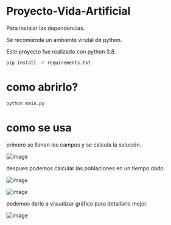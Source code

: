 # Proyecto-Vida-Artificial

Para instalar las dependencias.


Se recomienda un ambiente virutal de python. 


Este proyecto fue realizado con python 3.8.
```python
pip install -r requirements.txt
```

# como abrirlo?

```python
python main.py
```
# como se usa
primero se llenan los campos y se calcula la solución.


![image](https://user-images.githubusercontent.com/76019110/158735683-8c880252-268b-4a2e-aaed-6bcd79d78624.png)


despues podemos calcular las poblaciones en un tiempo dado.

![image](https://user-images.githubusercontent.com/76019110/158735778-63010bb1-9e92-4bbf-8267-2986f0f2b851.png)


![image](https://user-images.githubusercontent.com/76019110/158735833-903c0e4c-43e2-401e-8571-18f9ea260ffb.png)


podemos darle a visualizar gráfico para detallarlo mejor.


![image](https://user-images.githubusercontent.com/76019110/158735920-3141137a-8cff-4628-92f1-01aca75835db.png)

